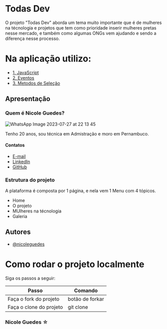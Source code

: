 


# Todas Dev

O projeto "Todas Dev" aborda um tema muito importante que é de mulheres na técnologia e projetos que tem como prioridade inserir mulheres pretas nesse mercado, e também como algumas ONGs vem ajudando e sendo a diferença nesse processo.

# Na aplicação utilizo:
- [1. JavaScript]()
- [2. Eventos]()
- [3. Metodos de Seleção]()




## Apresentação

### Quem é Nicole Guedes?
![WhatsApp Image 2023-07-27 at 22 13 45](https://github.com/nicoleguedes/react-s15/assets/126294617/0f0966d9-8512-4e8c-85d6-5ea20cc79dd1)

Tenho 20 anos, sou técnica em Admistração e moro em Pernambuco.

#### Contatos

- [E-mail](nicoleguedes360@gmail.com)
- [LinkedIn](https://www.linkedin.com/in/nicole-guedesmaciel/)
- [GitHub](https://github.com/nicoleguedes)

### Estrutura do projeto


A plataforma é composta por 1 página, e nela vem 1 Menu com 4 tópicos.
 
 * Home
 * O projeto 
 * MUlheres na técnologia
 * Galeria



## Autores

- [@nicoleguedes](https://github.com/nicoleguedes)




# Como rodar o projeto localmente
Siga os passos a seguir:
<table>
  <thead>
<th>Passo	</th>
<th>Comando</th>
  </thead>
    <tbody>
    <tr>
      <td>Faça o fork do projeto</td>
	    <td>botão de forkar</td>
    </tr>
      <tr>
      <td>Faça o clone do projeto</td>
	    <td>git clone</td>
    </tr>
	 
      
    
 </table>

    
### Nicole Guedes ☆

